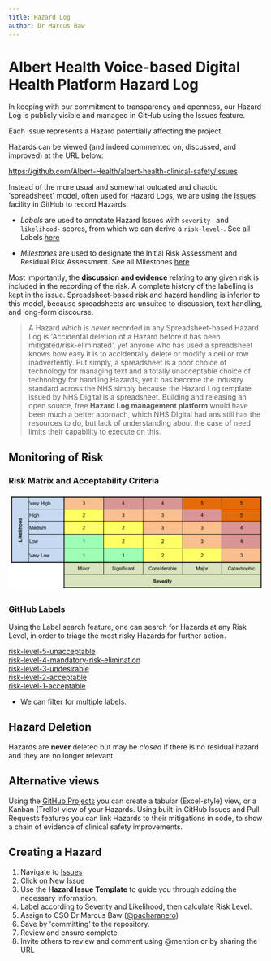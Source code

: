 ```yaml
---
title: Hazard Log
author: Dr Marcus Baw
---
```


# Albert Health Voice-based Digital Health Platform Hazard Log

In keeping with our commitment to transparency and openness, our Hazard Log is publicly visible and managed in GitHub using the Issues feature.

Each Issue represents a Hazard potentially affecting the project.

Hazards can be viewed (and indeed commented on, discussed, and improved) at the URL below:

<https://github.com/Albert-Health/albert-health-clinical-safety/issues>

Instead of the more usual and somewhat outdated and chaotic 'spreadsheet' model, often used for Hazard Logs, we are using the [Issues](https://github.com/Albert-Health/albert-health-clinical-safety/issues) facility in GitHub to record Hazards.

- _Labels_ are used to annotate Hazard Issues with `severity-` and `likelihood-` scores, from which we can derive a `risk-level-`. See all Labels [here](https://github.com/Albert-Health/albert-health-clinical-safety/labels)

- _Milestones_ are used to designate the Initial Risk Assessment and Residual Risk Assessment. See all Milestones [here](https://github.com/Albert-Health/albert-health-clinical-safety/milestones)

Most importantly, the **discussion and evidence** relating to any given risk is included in the recording of the risk. A complete history of the labelling is kept in the issue. Spreadsheet-based risk and hazard handling is inferior to this model, because spreadsheets are unsuited to discussion, text handling, and long-form discourse.

> A Hazard which is _never_ recorded in any Spreadsheet-based Hazard Log is 'Accidental deletion of a Hazard before it has been mitigated/risk-eliminated', yet anyone who has used a spreadsheet knows how easy it is to accidentally delete or modify a cell or row inadvertently.
> Put simply, a spreadsheet is a poor choice of technology for managing text and a totally unacceptable choice of technology for handling Hazards, yet it has become the industry standard across the NHS simply because the Hazard Log template issued by NHS Digital is a spreadsheet. Building and releasing an open source, free **Hazard Log management platform** would have been much a better approach, which NHS DIgital had ans still has the resources to do, but lack of understanding about the case of need limits their capability to execute on this.

## Monitoring of Risk

### Risk Matrix and Acceptability Criteria

![risk-matrix](_assets/_images/risk-matrix.png)

### GitHub Labels

Using the Label search feature, one can search for Hazards at any Risk Level, in order to triage the most risky Hazards for further action.

[risk-level-5-unacceptable](https://github.com/Albert-Health/albert-health-clinical-safety/labels/risk-level-5-unacceptable)  
[risk-level-4-mandatory-risk-elimination](https://github.com/Albert-Health/albert-health-clinical-safety/labels/risk-level-4-mandatory-risk-elimination)  
[risk-level-3-undesirable](https://github.com/Albert-Health/albert-health-clinical-safety/labels/risk-level-3-undesirable)  
[risk-level-2-acceptable](https://github.com/Albert-Health/albert-health-clinical-safety/labels/risk-level-2-acceptable)  
[risk-level-1-acceptable](https://github.com/Albert-Health/albert-health-clinical-safety/labels/risk-level-1-acceptable)

- We can filter for multiple labels.

## Hazard Deletion

Hazards are **never** deleted but may be _closed_ if there is no residual hazard and they are no longer relevant.

## Alternative views

Using the [GitHub Projects](https://github.com/bawmedical/cookiecutter-dcb0129/projects) you can create a tabular (Excel-style) view, or a Kanban (Trello) view of your Hazards. Using built-in GitHub Issues and Pull Requests features you can link Hazards to their mitigations in code, to show a chain of evidence of clinical safety improvements.


## Creating a Hazard

1. Navigate to [Issues](https://github.com/Albert-Health/albert-health-clinical-safety/issues)
2. Click on New Issue
3. Use the **Hazard Issue Template** to guide you through adding the necessary information.
4. Label according to Severity and Likelihood, then calculate Risk Level.
5. Assign to CSO Dr Marcus Baw ([@pacharanero](https://github.com/pacharanero))
6. Save by 'committing' to the repository.
7. Review and ensure complete.
8. Invite others to review and comment using @mention or by sharing the URL
